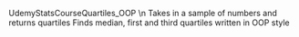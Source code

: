 UdemyStatsCourseQuartiles_OOP \n
Takes in a sample of numbers and returns quartiles 
Finds median, first and third quartiles written in OOP style
